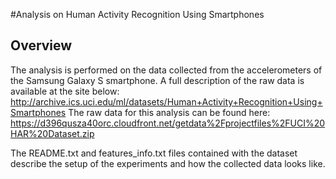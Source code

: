 #Analysis on Human Activity Recognition Using Smartphones

## Overview
The analysis is performed on the data collected from the accelerometers of the Samsung Galaxy S smartphone.
A full description of the raw data is available at the site below:
http://archive.ics.uci.edu/ml/datasets/Human+Activity+Recognition+Using+Smartphones
The raw data for this analysis can be found here:
https://d396qusza40orc.cloudfront.net/getdata%2Fprojectfiles%2FUCI%20HAR%20Dataset.zip

The README.txt and features_info.txt files contained with the dataset describe the setup of the experiments and how the collected data looks like.
